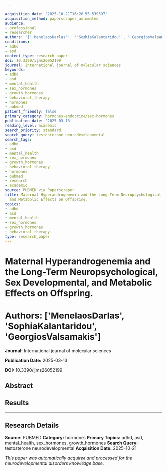 ```yaml
---

acquisition_date: '2025-10-21T16:20:55.539597'
acquisition_method: paperscraper_automated
audience:
- professional
- researcher
authors: '[''MenelaosDarlas'', ''SophiaKalantaridou'', ''GeorgiosValsamakis'']'
conditions:
- adhd
- asd
content_type: research_paper
doi: 10.3390/ijms26052199
journal: International journal of molecular sciences
keywords:
- adhd
- asd
- mental_health
- sex_hormones
- growth_hormones
- behavioral_therapy
- hormones
- pubmed
patient_friendly: false
primary_category: hormones-endocrine/sex-hormones
publication_date: '2025-03-13'
reading_level: academic
search_priority: standard
search_query: testosterone neurodevelopmental
search_tags:
- adhd
- asd
- mental_health
- sex_hormones
- growth_hormones
- behavioral_therapy
- hormones
- pubmed
- research
- academic
source: PUBMED via Paperscraper
title: Maternal Hyperandrogenemia and the Long-Term Neuropsychological, Sex Developmental,
  and Metabolic Effects on Offspring.
topics:
- adhd
- asd
- mental_health
- sex_hormones
- growth_hormones
- behavioral_therapy
type: research_paper
---
```




# Maternal Hyperandrogenemia and the Long-Term Neuropsychological, Sex Developmental, and Metabolic Effects on Offspring.

# **Authors:** ['MenelaosDarlas', 'SophiaKalantaridou', 'GeorgiosValsamakis']

**Journal:** International journal of molecular sciences

**Publication Date:** 2025-03-13

**DOI:** 10.3390/ijms26052199

## Abstract

## Results

---

## Research Details

**Source:** PUBMED
**Category:** hormones
**Primary Topics:** adhd, asd, mental_health, sex_hormones, growth_hormones
**Search Query:** testosterone neurodevelopmental
**Acquisition Date:** 2025-10-21

*This paper was automatically acquired and processed for the neurodevelopmental disorders knowledge base.*
